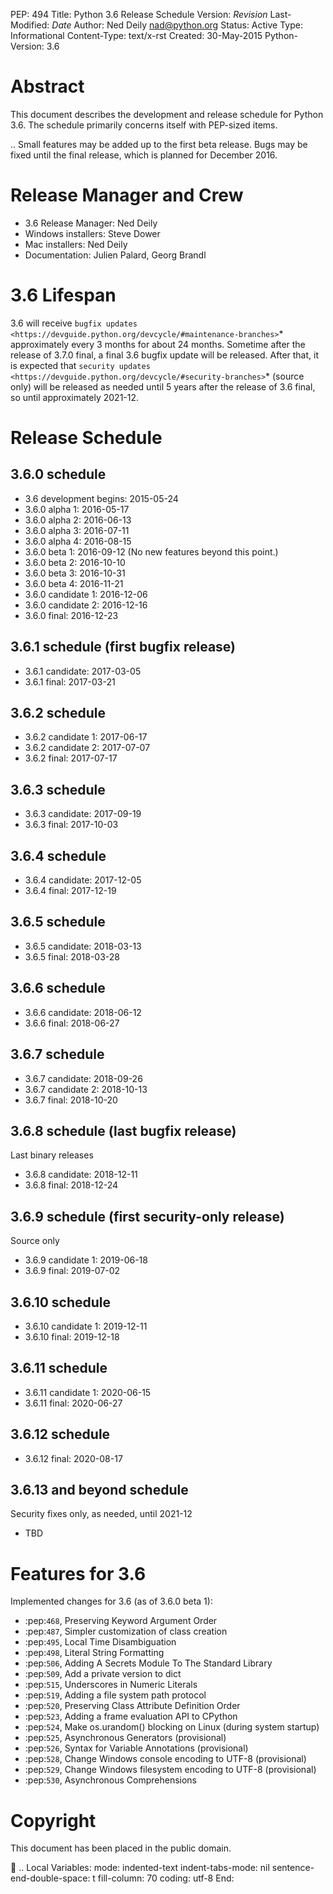 PEP: 494 Title: Python 3.6 Release Schedule Version: $Revision$
Last-Modified: $Date$ Author: Ned Deily <nad@python.org> Status: Active
Type: Informational Content-Type: text/x-rst Created: 30-May-2015
Python-Version: 3.6

Abstract
========

This document describes the development and release schedule for Python
3.6. The schedule primarily concerns itself with PEP-sized items.

.. Small features may be added up to the first beta release. Bugs may be
fixed until the final release, which is planned for December 2016.

Release Manager and Crew
========================

-   3.6 Release Manager: Ned Deily
-   Windows installers: Steve Dower
-   Mac installers: Ned Deily
-   Documentation: Julien Palard, Georg Brandl

3.6 Lifespan
============

3.6 will receive
`bugfix updates <https://devguide.python.org/devcycle/#maintenance-branches>`*
approximately every 3 months for about 24 months. Sometime after the
release of 3.7.0 final, a final 3.6 bugfix update will be released.
After that, it is expected that
`security updates <https://devguide.python.org/devcycle/#security-branches>`*
(source only) will be released as needed until 5 years after the release
of 3.6 final, so until approximately 2021-12.

Release Schedule
================

3.6.0 schedule
--------------

-   3.6 development begins: 2015-05-24
-   3.6.0 alpha 1: 2016-05-17
-   3.6.0 alpha 2: 2016-06-13
-   3.6.0 alpha 3: 2016-07-11
-   3.6.0 alpha 4: 2016-08-15
-   3.6.0 beta 1: 2016-09-12 (No new features beyond this point.)
-   3.6.0 beta 2: 2016-10-10
-   3.6.0 beta 3: 2016-10-31
-   3.6.0 beta 4: 2016-11-21
-   3.6.0 candidate 1: 2016-12-06
-   3.6.0 candidate 2: 2016-12-16
-   3.6.0 final: 2016-12-23

3.6.1 schedule (first bugfix release)
-------------------------------------

-   3.6.1 candidate: 2017-03-05
-   3.6.1 final: 2017-03-21

3.6.2 schedule
--------------

-   3.6.2 candidate 1: 2017-06-17
-   3.6.2 candidate 2: 2017-07-07
-   3.6.2 final: 2017-07-17

3.6.3 schedule
--------------

-   3.6.3 candidate: 2017-09-19
-   3.6.3 final: 2017-10-03

3.6.4 schedule
--------------

-   3.6.4 candidate: 2017-12-05
-   3.6.4 final: 2017-12-19

3.6.5 schedule
--------------

-   3.6.5 candidate: 2018-03-13
-   3.6.5 final: 2018-03-28

3.6.6 schedule
--------------

-   3.6.6 candidate: 2018-06-12
-   3.6.6 final: 2018-06-27

3.6.7 schedule
--------------

-   3.6.7 candidate: 2018-09-26
-   3.6.7 candidate 2: 2018-10-13
-   3.6.7 final: 2018-10-20

3.6.8 schedule (last bugfix release)
------------------------------------

Last binary releases

-   3.6.8 candidate: 2018-12-11
-   3.6.8 final: 2018-12-24

3.6.9 schedule (first security-only release)
--------------------------------------------

Source only

-   3.6.9 candidate 1: 2019-06-18
-   3.6.9 final: 2019-07-02

3.6.10 schedule
---------------

-   3.6.10 candidate 1: 2019-12-11
-   3.6.10 final: 2019-12-18

3.6.11 schedule
---------------

-   3.6.11 candidate 1: 2020-06-15
-   3.6.11 final: 2020-06-27

3.6.12 schedule
---------------

-   3.6.12 final: 2020-08-17

3.6.13 and beyond schedule
--------------------------

Security fixes only, as needed, until 2021-12

-   TBD

Features for 3.6
================

Implemented changes for 3.6 (as of 3.6.0 beta 1):

-   :pep:`468`, Preserving Keyword Argument Order
-   :pep:`487`, Simpler customization of class creation
-   :pep:`495`, Local Time Disambiguation
-   :pep:`498`, Literal String Formatting
-   :pep:`506`, Adding A Secrets Module To The Standard Library
-   :pep:`509`, Add a private version to dict
-   :pep:`515`, Underscores in Numeric Literals
-   :pep:`519`, Adding a file system path protocol
-   :pep:`520`, Preserving Class Attribute Definition Order
-   :pep:`523`, Adding a frame evaluation API to CPython
-   :pep:`524`, Make os.urandom() blocking on Linux (during system
    startup)
-   :pep:`525`, Asynchronous Generators (provisional)
-   :pep:`526`, Syntax for Variable Annotations (provisional)
-   :pep:`528`, Change Windows console encoding to UTF-8 (provisional)
-   :pep:`529`, Change Windows filesystem encoding to UTF-8
    (provisional)
-   :pep:`530`, Asynchronous Comprehensions

Copyright
=========

This document has been placed in the public domain.

 .. Local Variables: mode: indented-text indent-tabs-mode: nil
sentence-end-double-space: t fill-column: 70 coding: utf-8 End:
